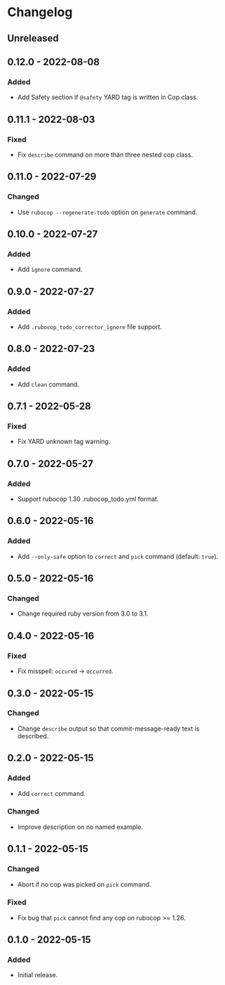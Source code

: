 # Changelog

## Unreleased

## 0.12.0 - 2022-08-08

### Added

- Add Safety section if `@safety` YARD tag is written in Cop class.

## 0.11.1 - 2022-08-03

### Fixed

- Fix `describe` command on more than three nested cop class.

## 0.11.0 - 2022-07-29

### Changed

- Use `rubocop --regenerate-todo` option on `generate` command.

## 0.10.0 - 2022-07-27

### Added

- Add `ignore` command.

## 0.9.0 - 2022-07-27

### Added

- Add `.rubocop_todo_corrector_ignore` file support.

## 0.8.0 - 2022-07-23

### Added

- Add `clean` command.

## 0.7.1 - 2022-05-28

### Fixed

- Fix YARD unknown tag warning.

## 0.7.0 - 2022-05-27

### Added

- Support rubocop 1.30 .rubocop_todo.yml format.

## 0.6.0 - 2022-05-16

### Added

- Add `--only-safe` option to `correct` and `pick` command (default: `true`).

## 0.5.0 - 2022-05-16

### Changed

- Change required ruby version from 3.0 to 3.1.

## 0.4.0 - 2022-05-16

### Fixed

- Fix misspell: `occured` -> `occurred`.

## 0.3.0 - 2022-05-15

### Changed

- Change `describe` output so that commit-message-ready text is described.

## 0.2.0 - 2022-05-15

### Added

- Add `correct` command.

### Changed

- Improve description on no named example.

## 0.1.1 - 2022-05-15

### Changed

- Abort if no cop was picked on `pick` command.

### Fixed

- Fix bug that `pick` cannot find any cop on rubocop >= 1.26.

## 0.1.0 - 2022-05-15

### Added

- Initial release.
